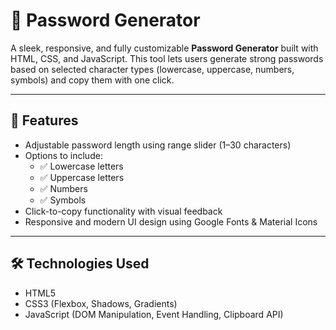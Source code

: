 # 🔐 Password Generator

A sleek, responsive, and fully customizable **Password Generator** built with HTML, CSS, and JavaScript. This tool lets users generate strong passwords based on selected character types (lowercase, uppercase, numbers, symbols) and copy them with one click.

---

## 🚀 Features

- Adjustable password length using range slider (1–30 characters)
- Options to include:
  - ✅ Lowercase letters
  - ✅ Uppercase letters
  - ✅ Numbers
  - ✅ Symbols
- Click-to-copy functionality with visual feedback
- Responsive and modern UI design using Google Fonts & Material Icons

---

## 🛠️ Technologies Used

- HTML5
- CSS3 (Flexbox, Shadows, Gradients)
- JavaScript (DOM Manipulation, Event Handling, Clipboard API)



